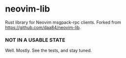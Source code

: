 # neovim-lib
Rust library for Neovim msgpack-rpc clients. Forked from https://github.com/daa84/neovim-lib.

### NOT IN A USABLE STATE

Well. Mostly. See the tests, and stay tuned.

